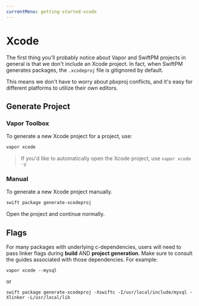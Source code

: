 ```yaml
---
currentMenu: getting-started-xcode
---
```


# Xcode

The first thing you'll probably notice about Vapor and SwiftPM projects in general is that we don't include an Xcode project. In fact, when SwiftPM generates packages, the `.xcodeproj` file is gitignored by default.

This means we don't have to worry about pbxproj conflicts, and it's easy for different platforms to utilize their own editors.

## Generate Project

### Vapor Toolbox

To generate a new Xcode project for a project, use:

```bash
vapor xcode
```

> If you'd like to automatically open the Xcode project, use `vapor xcode -y`

### Manual

To generate a new Xcode project manually.

```bash
swift package generate-xcodeproj
```

Open the project and continue normally.

## Flags

For many packages with underlying c-dependencies, users will need to pass linker flags during **build** AND **project generation**. Make sure to consult the guides associated with those dependencies. For example:

```
vapor xcode --mysql
```

or

```
swift package generate-xcodeproj -Xswiftc -I/usr/local/include/mysql -Xlinker -L/usr/local/lib
```
